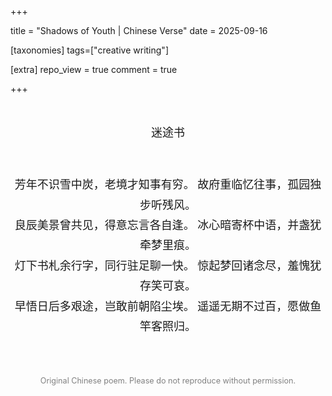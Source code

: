 +++

title = "Shadows of Youth | Chinese Verse"
date = 2025-09-16

[taxonomies]
tags=["creative writing"]

[extra]
repo_view = true
comment = true

+++

<div style="text-align:center;white-space:pre-line;font-family:'KaiTi','STKaiti',serif;font-size:18px;line-height:1.8;">
迷途书

芳年不识雪中炭，老境才知事有穷。
故府重临忆往事，孤园独步听残风。
良辰美景曾共见，得意忘言各自逢。
冰心暗寄杯中语，并盏犹牵梦里痕。
灯下书札余行字，同行驻足聊一快。
惊起梦回诸念尽，羞愧犹存笑可哀。
早悟日后多艰途，岂敢前朝陷尘埃。
遥遥无期不过百，愿做鱼竿客照归。

</div>

<p style="text-align:center; font-size: 0.9em; color: gray;">
Original Chinese poem. Please do not reproduce without permission.
</p>
